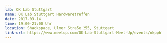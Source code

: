 ```yaml
---
lab: OK Lab Stuttgart
name: OK Lab Stuttgart Hardwaretreffen
date: 2017-03-14
time: 19:00-21:00 Uhr
location: Shackspace, Ulmer Straße 255, Stuttgart
link-url: https://www.meetup.com/OK-Lab-Stuttgart-Meet-Up/events/nkpphlywfbsb/
---
```

